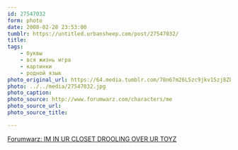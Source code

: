 ```yaml
---
id: 27547032
form: photo
date: 2008-02-28 23:53:00
tumblr: https://untitled.urbansheep.com/post/27547032/
title:
tags:
    - буквы
    - вся жизнь игра
    - картинки
    - родной язык
photo_original_url: https://64.media.tumblr.com/78n67m26L5zc9jkv15zj8Zbk_400.jpg
photo: ../../media/27547032.jpg
photo_caption:
photo_source: http://www.forumwarz.com/characters/me
photo_source_url:
photo_source_title:

---
```


<p><a href="http://www.forumwarz.com/">Forumwarz: IM IN UR CLOSET DROOLING OVER UR TOYZ</a></p>
